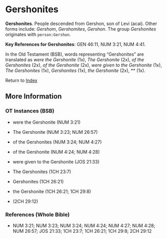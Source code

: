 # Gershonites
**Gershonites**. 
People descended from Gershon, son of Levi (acai). 
Other forms include: 
*Gershom*, *Gershomites*, *Gershon*. 
The group _Gershonites_ originates with `person:Gershon`. 


**Key References for Gershonites**: 
GEN 46:11, NUM 3:21, NUM 4:41. 


In the Old Testament (BSB), words representing “Gershonites” are translated as 
*were the Gershonite* (1x), *The Gershonite* (2x), *of the Gershonites* (2x), *of the Gershonite* (2x), *were given to the Gershonite* (1x), *The Gershonites* (1x), *Gershonites* (1x), *the Gershonite* (2x), ** (1x). 




Return to [Index](00-Index.md)

## More Information

### OT Instances (BSB)

* were the Gershonite (NUM 3:21)

* The Gershonite (NUM 3:23; NUM 26:57)

* of the Gershonites (NUM 3:24; NUM 4:27)

* of the Gershonite (NUM 4:24; NUM 4:28)

* were given to the Gershonite (JOS 21:33)

* The Gershonites (1CH 23:7)

* Gershonites (1CH 26:21)

* the Gershonite (1CH 26:21; 1CH 29:8)

*  (2CH 29:12)



### References (Whole Bible)

* NUM 3:21; NUM 3:23; NUM 3:24; NUM 4:24; NUM 4:27; NUM 4:28; NUM 26:57; JOS 21:33; 1CH 23:7; 1CH 26:21; 1CH 29:8; 2CH 29:12



